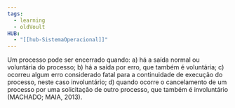 ```yaml
---
tags:
  - learning
  - oldVoult
HUB:
  - "[[hub-SistemaOperacional]]"
---
```

Um processo pode ser encerrado quando: 
a) há a saída normal ou voluntária do processo;
b) há a saída por erro, que também é voluntária; 
c) ocorreu algum erro considerado fatal para a continuidade de execução do processo, neste caso involuntário; 
d) quando ocorre o cancelamento de um processo por uma solicitação de outro processo, que também é involuntário (MACHADO; MAIA, 2013).
